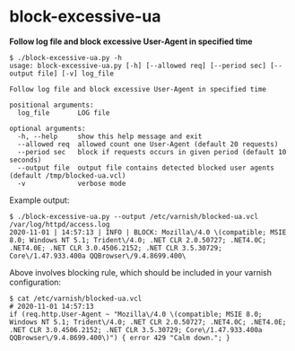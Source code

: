 # block-excessive-ua

<b>Follow log file and block excessive User-Agent in specified time</b>

```
$ ./block-excessive-ua.py -h
usage: block-excessive-ua.py [-h] [--allowed req] [--period sec] [--output file] [-v] log_file

Follow log file and block excessive User-Agent in specified time

positional arguments:
  log_file       LOG file

optional arguments:
  -h, --help     show this help message and exit
  --allowed req  allowed count one User-Agent (default 20 requests)
  --period sec   block if requests occurs in given period (default 10 seconds)
  --output file  output file contains detected blocked user agents (default /tmp/blocked-ua.vcl)
  -v             verbose mode
```

Example output:
```
$ ./block-excessive-ua.py --output /etc/varnish/blocked-ua.vcl /var/log/httpd/access.log 
2020-11-01 | 14:57:13 | INFO | BLOCK: Mozilla\/4.0 \(compatible; MSIE 8.0; Windows NT 5.1; Trident\/4.0; .NET CLR 2.0.50727; .NET4.0C; .NET4.0E; .NET CLR 3.0.4506.2152; .NET CLR 3.5.30729; Core\/1.47.933.400a QQBrowser\/9.4.8699.400\
```

Above involves blocking rule, which should be included in your varnish configuration:
```
$ cat /etc/varnish/blocked-ua.vcl
# 2020-11-01 14:57:13
if (req.http.User-Agent ~ "Mozilla\/4.0 \(compatible; MSIE 8.0; Windows NT 5.1; Trident\/4.0; .NET CLR 2.0.50727; .NET4.0C; .NET4.0E; .NET CLR 3.0.4506.2152; .NET CLR 3.5.30729; Core\/1.47.933.400a QQBrowser\/9.4.8699.400\)") { error 429 "Calm down."; }
```

